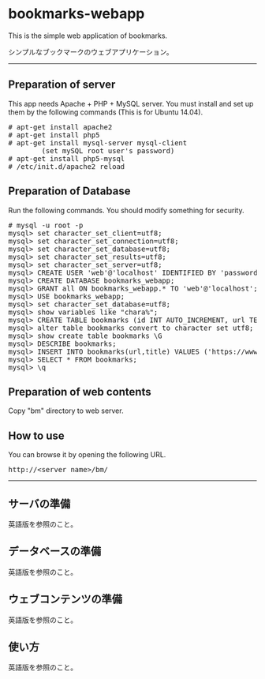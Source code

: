 # bookmarks-webapp
This is the simple web application of bookmarks.

シンプルなブックマークのウェブアプリケーション。

---

## Preparation of server
This app needs Apache + PHP + MySQL server.
You must install and set up them by the following commands (This is for Ubuntu 14.04).
<pre>
# apt-get install apache2
# apt-get install php5
# apt-get install mysql-server mysql-client
        (set mySQL root user's password)
# apt-get install php5-mysql
# /etc/init.d/apache2 reload
</pre>

## Preparation of Database
Run the following commands. You should modify something for security.
<pre>
# mysql -u root -p
mysql> set character_set_client=utf8;
mysql> set character_set_connection=utf8;
mysql> set character_set_database=utf8;
mysql> set character_set_results=utf8;
mysql> set character_set_server=utf8;
mysql> CREATE USER 'web'@'localhost' IDENTIFIED BY 'password';
mysql> CREATE DATABASE bookmarks_webapp;
mysql> GRANT all ON bookmarks_webapp.* TO 'web'@'localhost';
mysql> USE bookmarks_webapp;
mysql> set character_set_database=utf8;
mysql> show variables like "chara%";
mysql> CREATE TABLE bookmarks (id INT AUTO_INCREMENT, url TEXT,title TEXT, PRIMARY KEY (id));
mysql> alter table bookmarks convert to character set utf8;
mysql> show create table bookmarks \G
mysql> DESCRIBE bookmarks;
mysql> INSERT INTO bookmarks(url,title) VALUES ('https://www.google.com','Goolge');
mysql> SELECT * FROM bookmarks;
mysql> \q
</pre>

## Preparation of web contents
Copy "bm" directory to web server.

## How to use
You can browse it by opening the following URL.
<pre>
http://&lt;server name&gt;/bm/
</pre>

---

## サーバの準備
英語版を参照のこと。

## データベースの準備
英語版を参照のこと。

## ウェブコンテンツの準備
英語版を参照のこと。

## 使い方
英語版を参照のこと。

